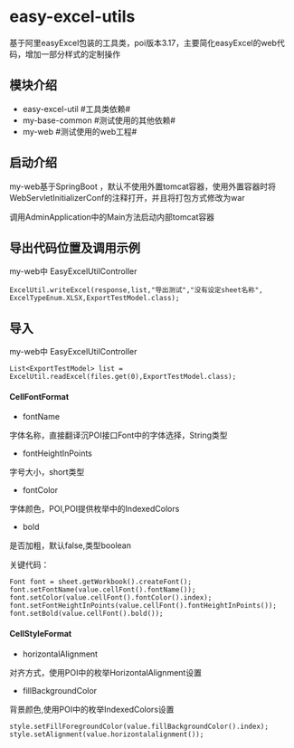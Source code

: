 # easy-excel-utils
基于阿里easyExcel包装的工具类，poi版本3.17，主要简化easyExcel的web代码，增加一部分样式的定制操作

## 模块介绍
- easy-excel-util #工具类依赖#
- my-base-common #测试使用的其他依赖#
- my-web #测试使用的web工程#

## 启动介绍


my-web基于SpringBoot ，默认不使用外置tomcat容器，使用外置容器时将WebServletInitializerConf的注释打开，并且将打包方式修改为war


调用AdminApplication中的Main方法启动内部tomcat容器

## 导出代码位置及调用示例
my-web中 EasyExcelUtilController 

`
ExcelUtil.writeExcel(response,list,"导出测试","没有设定sheet名称", ExcelTypeEnum.XLSX,ExportTestModel.class);
`

## 导入
my-web中 EasyExcelUtilController 

`
List<ExportTestModel> list = ExcelUtil.readExcel(files.get(0),ExportTestModel.class);
`

#### CellFontFormat

- fontName 

字体名称，直接翻译沉POI接口Font中的字体选择，String类型

- fontHeightInPoints
 
字号大小，short类型

- fontColor 

字体颜色，POI,POI提供枚举中的IndexedColors
 
- bold 

是否加粗，默认false,类型boolean

关键代码：

`
Font font = sheet.getWorkbook().createFont();
font.setFontName(value.cellFont().fontName());
font.setColor(value.cellFont().fontColor().index);
font.setFontHeightInPoints(value.cellFont().fontHeightInPoints());
font.setBold(value.cellFont().bold());
`

#### CellStyleFormat
- horizontalAlignment

对齐方式，使用POI中的枚举HorizontalAlignment设置

- fillBackgroundColor

背景颜色,使用POI中的枚举IndexedColors设置

`
style.setFillForegroundColor(value.fillBackgroundColor().index);
style.setAlignment(value.horizontalalignment());
`